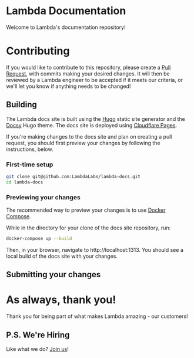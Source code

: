 # Lambda Documentation

Welcome to Lambda's documentation repository!

# Contributing

If you would like to contribute to this repository, please create a [Pull Request](https://github.com/LambdaLabs/lambda-docs/pulls), with commits making your desired changes. It will then be reviewed by a Lambda engineer to be accepted if it meets our criteria, or we'll let you know if anything needs to be changed!

## Building

The Lambda docs site is built using the [Hugo](https://gohugo.io/) static site
generator and the [Docsy](https://github.com/google/docsy) Hugo theme. The
docs site is deployed using [Cloudflare Pages](https://pages.cloudflare.com/).

If you're making changes to the docs site and plan on creating a pull request,
you should first preview your changes by following the instructions, below.
### First-time setup

```bash
git clone git@github.com:LambdaLabs/lambda-docs.git
cd lambda-docs
```

### Previewing your changes

The recommended way to preview your changes is to use
[Docker Compose](https://docs.docker.com/compose/).

While in the directory for your clone of the docs site repository, run:

```bash
docker-compose up --build
```

Then, in your browser, navigate to http://localhost:1313. You should see a
local build of the docs site with your changes.

## Submitting your changes


# As always, thank you!

Thank you for being part of what makes Lambda amazing - our customers!

## P.S. We're Hiring

Like what we do? [Join us](https://lambdalabs.com/careers)!

